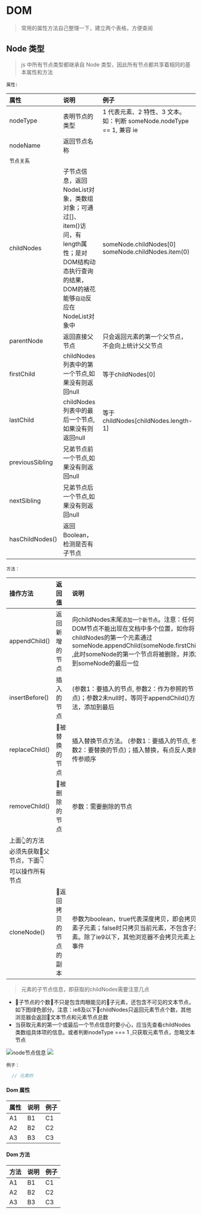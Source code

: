 # DOM

> 常用的属性方法自己整理一下，建立两个表格，方便查阅

## Node 类型

> js 中所有节点类型都继承自 Node 类型，因此所有节点都共享着相同的基本属性和方法

`属性: `

| 属性       | 说明           | 例子                                                                  |
| :--------- | :------------- | :-------------------------------------------------------------------- |
| nodeType   | 表明节点的类型 | 1 代表元素、2 特性、3 文本。 如：判断 someNode.nodeType == 1, 兼容 ie |
| nodeName   | 返回节点名称   |
| `节点关系` ||
| childNodes   | 子节点信息，返回NodeList对象，类数组对象；可通过[]、item()访问，有length属性；是对DOM结构动态执行查询的结果，DOM的裱花能够`自动`反应在NodeList对象中 | someNode.childNodes[0]  someNode.childNodes.item(0) |
| parentNode   | 返回直接父节点 | 只会返回元素的第一个父节点，不会向上统计父父节点 |
| firstChild   | childNodes列表中的第一个节点,如果没有则返回null | 等于childNodes[0]|
| lastChild   | childNodes列表中的最后一个节点,如果没有则返回null | 等于childNodes[childNodes.length-1] |
| previousSibling   | 兄弟节点前一个节点,如果没有则返回null |  |
| nextSibling   | 兄弟节点后一个节点,如果没有则返回null |  |
| hasChildNodes()   | 返回Boolean，检测是否有子节点 |  |


`方法：`

| 操作方法       | 返回值           | 说明            |
| :--------- | :------------- | :--------------|
| appendChild()   | 返回新增的节点 | 向childNodes末尾`添加一个新节点`。注意：任何DOM节点不能出现在文档中多个位置，如你将childNodes的第一个元素通过someNode.appendChild(someNode.firstChild) ,此时someNode的第一个节点将被删除，并添加到someNode的最后一位|
| insertBefore()   | 插入的节点 | (参数1：要插入的节点, 参数2：作为参照的节点)；参数2未null时，等同于appendChild()方法，添加到最后 |
| replaceChild()   | 被替换的节点 | 插入替换节点方法。 (参数1：要插入的节点, 参数2：要替换的节点)；插入替换，有点反人类的传参顺序 |
| removeChild()   | 被删除的节点 | 参数：需要删除的节点 |
| 上面👆的方法必须先获取父节点，下面👇可以操作所有节点|
| cloneNode()   | 返回拷贝的节点的副本 | 参数为boolean，true代表深度拷贝，即会拷贝元素子元素；false时只拷贝当前元素，不包含子元素。除了ie9以下，其他浏览器不会拷贝元素上的事件 |



> 元素的子节点信息，即获取的childNodes需要注意几点
- 子节点的个数不只是包含肉眼能见的子元素，还包含不可见的文本节点，如下图绿色部分。注意：ie8及以下childNodes只返回元素节点个数，其他浏览器会返回文本节点和元素节点总数
- 当获取元素的第一个或最后一个节点信息时要小心，应当先查看childNodes类数组具体项的信息。或者判断nodeType === 1 ,只获取元素节点，忽略文本节点

![node节点信息](http://image.yalingmai.cn/jiedian.jpg)
![](http://image.yalingmai.cn/jiedian2.jpg)

`例子：`

```js
  // 元素的
```

#### Dom 属性

| 属性 | 说明 | 例子 |
| :--- | :--- | :--- |
| A1   | B1   | C1   |
| A2   | B2   | C2   |
| A3   | B3   | C3   |

#### Dom 方法

| 方法 | 说明 | 例子 |
| :--- | :--- | :--- |
| A1   | B1   | C1   |
| A2   | B2   | C2   |
| A3   | B3   | C3   |
